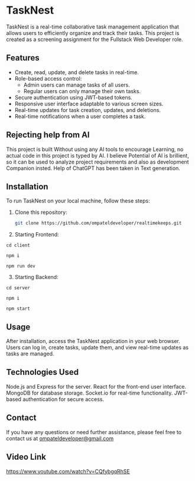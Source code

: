 # TaskNest

TaskNest is a real-time collaborative task management application that allows users to efficiently organize and track their tasks. This project is created as a screening assignment for the Fullstack Web Developer role.

## Features

- Create, read, update, and delete tasks in real-time.
- Role-based access control:
  - Admin users can manage tasks of all users.
  - Regular users can only manage their own tasks.
- Secure authentication using JWT-based tokens.
- Responsive user interface adaptable to various screen sizes.
- Real-time updates for task creation, updates, and deletions.
- Real-time notifications when a user completes a task.

## Rejecting help from AI
This project is built Without using any AI tools to encourage Learning, no actual code in this project is typed by AI. I believe Potential of AI is brillient, so it can be used to analyze project requirements and also as development Companion insted. Help of ChatGPT has been taken in Text generation.

## Installation

To run TaskNest on your local machine, follow these steps:

1. Clone this repository:

   ```bash
   git clone https://github.com/ompateldeveloper/realtimekeeps.git

1. Starting Frontend:
```
cd client
```
```
npm i 
```
```
npm run dev
```

3. Starting Backend:

```
cd server
```
```
npm i 
```
```
npm start
```
## Usage
After installation, access the TaskNest application in your web browser. Users can log in, create tasks, update them, and view real-time updates as tasks are managed.

## Technologies Used
Node.js and Express for the server.
React for the front-end user interface.
MongoDB for database storage.
Socket.io for real-time functionality.
JWT-based authentication for secure access.
## Contact
If you have any questions or need further assistance, please feel free to contact us at ompateldeveloper@gmail.com
## Video Link
https://www.youtube.com/watch?v=CQfybgqRhSE
